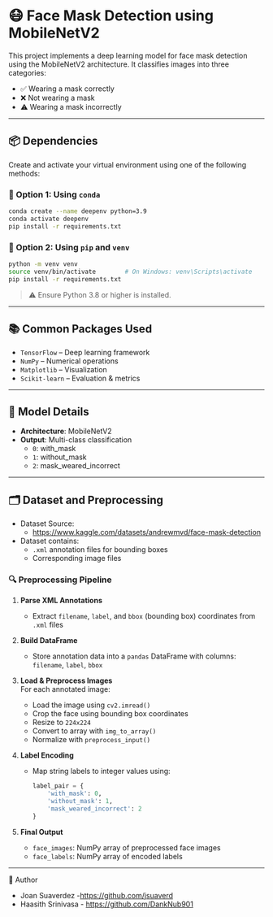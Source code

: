 # 😷 Face Mask Detection using MobileNetV2
This project implements a deep learning model for face mask detection using the MobileNetV2 architecture. It classifies images into three categories:

- ✅ Wearing a mask correctly  
- ❌ Not wearing a mask  
- ⚠️ Wearing a mask incorrectly

---

## 📦 Dependencies

Create and activate your virtual environment using one of the following methods:

### 🐍 Option 1: Using `conda`

```bash
conda create --name deepenv python=3.9 
conda activate deepenv
pip install -r requirements.txt
```

### 🐍 Option 2: Using `pip` and `venv`

```bash
python -m venv venv
source venv/bin/activate        # On Windows: venv\Scripts\activate
pip install -r requirements.txt
```

> ⚠️ Ensure Python 3.8 or higher is installed.

---

## 📚 Common Packages Used

- `TensorFlow` – Deep learning framework 
- `NumPy` – Numerical operations  
- `Matplotlib` – Visualization  
- `Scikit-learn` – Evaluation & metrics  


---

## 🧠 Model Details

- **Architecture**: MobileNetV2
- **Output**: Multi-class classification  
  - `0`: with_mask  
  - `1`: without_mask  
  - `2`: mask_weared_incorrect  

---

## 🗂️ Dataset and Preprocessing

- Dataset Source: 
  - https://www.kaggle.com/datasets/andrewmvd/face-mask-detection
- Dataset contains:
  - `.xml` annotation files for bounding boxes  
  - Corresponding image files  

### 🔍 Preprocessing Pipeline

1. **Parse XML Annotations**  
   - Extract `filename`, `label`, and `bbox` (bounding box) coordinates from `.xml` files

2. **Build DataFrame**  
   - Store annotation data into a `pandas` DataFrame with columns: `filename`, `label`, `bbox`

3. **Load & Preprocess Images**  
   For each annotated image:
   - Load the image using `cv2.imread()`  
   - Crop the face using bounding box coordinates  
   - Resize to `224x224`  
   - Convert to array with `img_to_array()`  
   - Normalize with `preprocess_input()`  

4. **Label Encoding**  
   - Map string labels to integer values using:
     ```python
     label_pair = {
         'with_mask': 0,
         'without_mask': 1,
         'mask_weared_incorrect': 2
     }
     ```

5. **Final Output**  
   - `face_images`: NumPy array of preprocessed face images  
   - `face_labels`: NumPy array of encoded labels  

---
👤 Author
 - Joan Suaverdez -https://github.com/jsuaverd
 - Haasith Srinivasa - https://github.com/DankNub901



